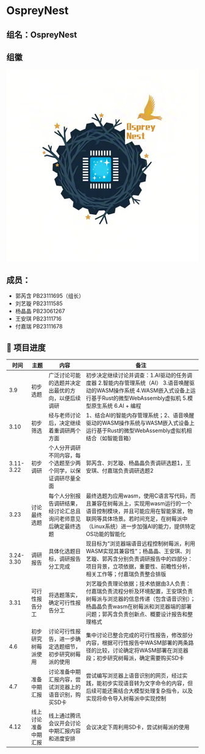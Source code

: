 # OspreyNest

## 组名：OspreyNest

## 组徽

![picture](/pic/image.png)

## 成员：
* 郭芮含 PB23111695（组长）
* 刘艺璇 PB23111585
* 杨晶晶 PB23061267
* 王安琪 PB23111716
* 付嘉瑞 PB23111678

## &#x1F4C5; 项目进度
|时间|主题|内容|备注|
| ---- | ---- | ---- | ---- |
|3.9|初步选题|广泛讨论可能的选题并决定出最优的方向，以便后续调研|初步决定继续讨论并调查：1.AI驱动的任务调度器 2.智能内存管理系统（AI） 3.语音唤醒驱动的WASM操作系统 4.WASM嵌入式设备上运行基于Rust的微型WebAssembly虚拟机 5.模型原生系统 6.AI + 编程|
|3.10|初步筛选|经与老师讨论后，决定继续着重调研两个方面|1、结合AI的智能内存管理系统；2、语音唤醒驱动的WASM操作系统与WASM嵌入式设备上运行基于Rust的微型WebAssembly虚拟机相结合（如智能音箱）|
|3.11-3.22|初步调研|个人分开调研不同内容，每个选题至少两个同学，以保证调研尽量全面|郭芮含、刘艺璇、杨晶晶负责调研选题1，王安琪、付嘉瑞负责调研选题2|
|3.23|讨论最终选题|每个人分别报告调研结果，经讨论汇总且询问老师意见后确定最终选题|最终选题为应用wasm，使用C语言写代码，而且兼容在树莓派上，实现用wasm运行的一个语音控制模块，并且可能应用在智能家居，物联网等具体场景。若时间充足，在树莓派中（Linux系统）进一步加强AI的能力，提供特定OS功能的智能化|
|3.24-3.30|调研报告|具体化选题目标，调研报告分工完成|现目标为“浏览器端语音远程控制树莓派，利用WASM实现其兼容性”；杨晶晶、王安琪、刘艺璇、郭芮含分别负责调研报告中的四部分：项目背景，立项依据，重要性、前瞻性分析，相关工作等；付嘉瑞负责整合排版|
|3.31|可行性报告分工|将选题落实，确定可行性报告分工|刘艺璇负责理论依据；技术依据由3人负责：付嘉瑞负责流程分析及环境配置，王安琪负责树莓派与浏览器的信息传递（包含语音识别）；杨晶晶负责wasm在树莓派和浏览器端的部署问题；郭芮含负责创新点、概要设计报告和整理格式|
|4.6|初步研究树莓派使用|讨论可行性报告，进一步确定选题细节，初步研究树莓派的使用|集中讨论已整合完成的可行性报告，修改部分内容，根据可行性报告中WASM部署的两条路径的比较，讨论确定将WASM部署在浏览器段；初步研究树莓派，确定需要购买SD卡|
|4.7|准备中期汇报|讨论准备中期汇报内容，尝试浏览器上的语音识别，购买SD卡|尝试编写浏览器上语音识别的网页，经过实践，能初步实现语音转为文字命令的内容，但后续可能还需结合大模型处理复杂指令，以及实现将命令导入树莓派中实现控制|
|4.12|线上讨论准备中期汇报|线上通过腾讯会议开会讨论中期汇报内容和进度安排|会议决定下周利用SD卡，尝试树莓派的使用|
